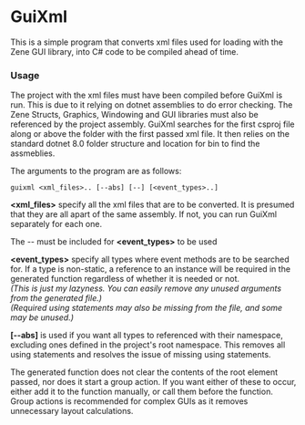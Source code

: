 # GuiXml

This is a simple program that converts xml files used for loading with the Zene GUI library, into C# code to be compiled ahead of time.

### Usage
The project with the xml files must have been compiled before GuiXml is run.
This is due to it relying on dotnet assemblies to do error checking.
The Zene Structs, Graphics, Windowing and GUI libraries must also be referenced by the project assembly.
GuiXml searches for the first csproj file along or above the folder with the first passed xml file.
It then relies on the standard dotnet 8.0 folder structure and location for bin to find the assmeblies.

The arguments to the program are as follows:
```
guixml <xml_files>.. [--abs] [--] [<event_types>..]
```

**\<xml_files\>** specify all the xml files that are to be converted.
It is presumed that they are all apart of the same assembly.
If not, you can run GuiXml separately for each one.

The \-\- must be included for **\<event_types\>** to be used

**\<event_types\>** specify all types where event methods are to be searched for.
If a type is non-static, a reference to an instance will be required in the generated function regardless of whether it is needed or not.  
*(This is just my lazyness. You can easily remove any unused arguments from the generated file.)*  
*(Required using statements may also be missing from the file, and some may be unused.)*

**\[\-\-abs\]** is used if you want all types to referenced with their namespace, excluding ones defined in the project's root namespace.
This removes all using statements and resolves the issue of missing using statements.

The generated function does not clear the contents of the root element passed, nor does it start a group action.
If you want either of these to occur, either add it to the function manually, or call them before the function.  
Group actions is recommended for complex GUIs as it removes unnecessary layout calculations.